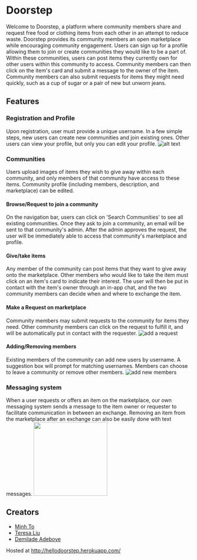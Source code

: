 # Doorstep
Welcome to Doorstep, a platform where community members share and request free food or clothing items from each other in an attempt to reduce waste. Doorstep provides its community members an open marketplace while encouraging community engagement.
Users can sign up for a profile allowing them to join or create communities they would like to be a part of. Within these communities, users can post items they currently own for other users within this community to access. Community members can then click on the item's card and submit a message to the owner of the item. Community members can also submit requests for items they might need quickly, such as a cup of sugar or a pair of new but unworn jeans.

## Features
### Registration and Profile
Upon registration, user must provide a unique username. In a few simple steps, new users can create new communities and join existing ones. Other users can view your profile, but only you can edit your profile.
![alt text](https://user-images.githubusercontent.com/19524925/29915013-c0d2f54c-8e3a-11e7-945c-88afed66213f.png)

### Communities
Users upload images of items they wish to give away within each community, and only members of that community have access to these items. Community profile (including members, description, and marketplace) can be edited.

#### Browse/Request to join a community
On the navigation bar, users can click on 'Search Communities' to see all existing communities. Once they ask to join a community, an email will be sent to that community's admin. After the admin approves the request, the user will be immediately able to access that community's marketplace and profile.

#### Give/take items
Any member of the community can post items that they want to give away onto the marketplace. Other members who would like to take the item must click on an item's card to indicate their interest. The user will then be put in contact with the item's owner through an in-app chat, and the two community members can decide when and where to exchange the item.

#### Make a Request on marketplace
Community members may submit requests to the community for items they need. Other community members can click on the request to fulfill it, and will be automatically put in contact with the requester.
![add a request](https://user-images.githubusercontent.com/19524925/30006753-46a8dd54-9100-11e7-8d52-2e60c817f9c8.gif)

#### Adding/Removing members
Existing members of the community can add new users by username. A suggestion box will prompt for matching usernames. Members can choose to leave a community or remove other members.
![add new members](https://user-images.githubusercontent.com/19524925/30006733-d9699d6e-90ff-11e7-99e2-b740b90f69fa.gif)

### Messaging system
When a user requests or offers an item on the marketplace, our own messaging system sends a message to the item owner or requester to facilitate communication in between an exchange. Removing an item from the marketplace after an exchange can also be easily done with text messages.
<img src="https://user-images.githubusercontent.com/19524925/30006778-f0c6e89e-9100-11e7-9f63-1ce6f2f4fc2f.jpg" width="200" />

## Creators
* [Minh To](https://github.com/mnto)
* [Teresa Liu](https://github.com/teresaliu20)
* [Demilade Adeboye](https://github.com/oadeboye)

Hosted at http://hellodoorstep.herokuapp.com/
